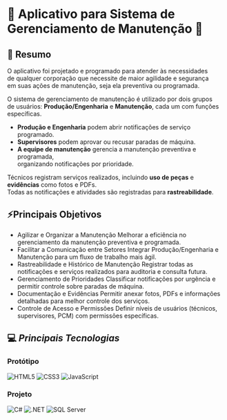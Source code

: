 # 🔧 Aplicativo para Sistema de Gerenciamento de Manutenção 🔨

## 📜 Resumo

O aplicativo foi projetado e programado para atender às necessidades  
de qualquer corporação que necessite de maior agilidade e segurança  
em suas ações de manutenção, seja ela preventiva ou programada.  

O sistema de gerenciamento de manutenção é utilizado por dois grupos  
de usuários: **Produção/Engenharia** e **Manutenção**, cada um com funções específicas.  

- **Produção e Engenharia** podem abrir notificações de serviço programado.  
- **Supervisores** podem aprovar ou recusar paradas de máquina.  
- **A equipe de manutenção** gerencia a manutenção preventiva e programada,  
  organizando notificações por prioridade.  

Técnicos registram serviços realizados, incluindo **uso de peças** e **evidências** como fotos e PDFs.  
Todas as notificações e atividades são registradas para **rastreabilidade**.  

## ⚡Principais Objetivos
- Agilizar e Organizar a Manutenção
  Melhorar a eficiência no gerenciamento da manutenção preventiva e programada.
- Facilitar a Comunicação entre Setores
  Integrar Produção/Engenharia e Manutenção para um fluxo de trabalho mais ágil.
- Rastreabilidade e Histórico de Manutenção
  Registrar todas as notificações e serviços realizados para auditoria e consulta futura.
- Gerenciamento de Prioridades
  Classificar notificações por urgência e permitir controle sobre paradas de máquina.
- Documentação e Evidências
  Permitir anexar fotos, PDFs e informações detalhadas para melhor controle dos serviços.
- Controle de Acesso e Permissões
  Definir níveis de usuários (técnicos, supervisores, PCM) com permissões específicas.

## 💻 *Principais Tecnologias*
### Protótipo
![HTML5](https://img.shields.io/badge/HTML5-E34F26?style=for-the-badge&logo=html5&logoColor=white)
![CSS3](https://img.shields.io/badge/CSS3-1572B6?style=for-the-badge&logo=css3&logoColor=white)
![JavaScript](https://img.shields.io/badge/JavaScript-F7DF1E?style=for-the-badge&logo=javascript&logoColor=black)
### Projeto
![C#](https://img.shields.io/badge/C%23-239120?style=for-the-badge&logo=c-sharp&logoColor=white)
![.NET](https://img.shields.io/badge/.NET-512BD4?style=for-the-badge&logo=dotnet&logoColor=white)
![SQL Server](https://img.shields.io/badge/SQL%20Server-CC2927?style=for-the-badge&logo=microsoft-sql-server&logoColor=white)

